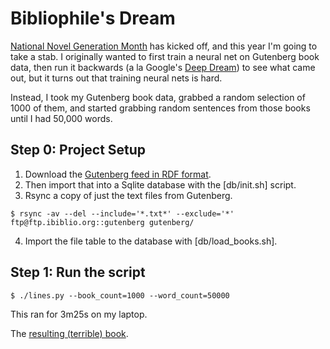 # Bibliophile's Dream

[National Novel Generation Month](https://github.com/NaNoGenMo/2016) has kicked
off, and this year I'm going to take a stab. I originally wanted to first train a neural net on Gutenberg book data, then run it backwards (a la Google's [Deep Dream](https://github.com/google/deepdream)) to see what came out, but it turns out that training neural nets is hard.

Instead, I took my Gutenberg book data, grabbed a random selection of 1000 of them, and started grabbing random sentences from those books until I had 50,000 words.

## Step 0: Project Setup

1. Download the [Gutenberg feed in RDF format](https://www.gutenberg.org/wiki/Gutenberg:Feeds).
2. Then import that into a Sqlite database with the [db/init.sh] script.
3. Rsync a copy of just the text files from Gutenberg.
```
$ rsync -av --del --include='*.txt*' --exclude='*' ftp@ftp.ibiblio.org::gutenberg gutenberg/
```
4. Import the file table to the database with [db/load_books.sh].

## Step 1: Run the script

```
$ ./lines.py --book_count=1000 --word_count=50000
```

This ran for 3m25s on my laptop.

The [resulting (terrible) book](result/book.txt).

